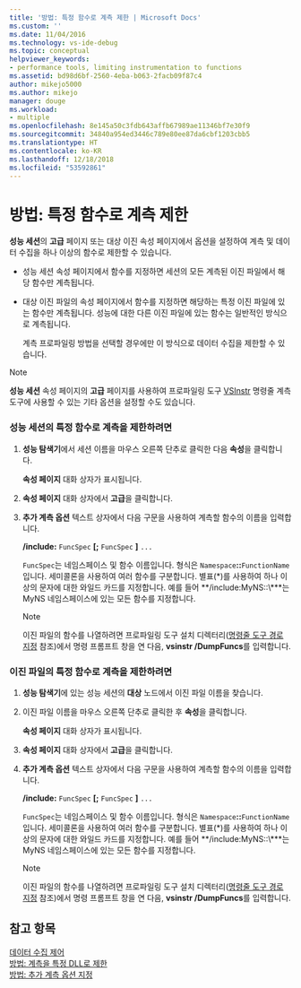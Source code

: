 ```yaml
---
title: '방법: 특정 함수로 계측 제한 | Microsoft Docs'
ms.custom: ''
ms.date: 11/04/2016
ms.technology: vs-ide-debug
ms.topic: conceptual
helpviewer_keywords:
- performance tools, limiting instrumentation to functions
ms.assetid: bd98d6bf-2560-4eba-b063-2facb09f87c4
author: mikejo5000
ms.author: mikejo
manager: douge
ms.workload:
- multiple
ms.openlocfilehash: 8e145a50c3fdb643affb67989ae11346bf7e30f9
ms.sourcegitcommit: 34840a954ed3446c789e80ee87da6cbf1203cbb5
ms.translationtype: HT
ms.contentlocale: ko-KR
ms.lasthandoff: 12/18/2018
ms.locfileid: "53592861"
---
```

# <a name="how-to-limit-instrumentation-to-specific-functions"></a>방법: 특정 함수로 계측 제한
**성능 세션**의 **고급** 페이지 또는 대상 이진 속성 페이지에서 옵션을 설정하여 계측 및 데이터 수집을 하나 이상의 함수로 제한할 수 있습니다.  
  
- 성능 세션 속성 페이지에서 함수를 지정하면 세션의 모든 계측된 이진 파일에서 해당 함수만 계측됩니다.  
  
- 대상 이진 파일의 속성 페이지에서 함수를 지정하면 해당하는 특정 이진 파일에 있는 함수만 계측됩니다. 성능에 대한 다른 이진 파일에 있는 함수는 일반적인 방식으로 계측됩니다.  
  
  계측 프로파일링 방법을 선택할 경우에만 이 방식으로 데이터 수집을 제한할 수 있습니다.  
  
> [!NOTE]
>  **성능 세션** 속성 페이지의 **고급** 페이지를 사용하여 프로파일링 도구 [VSInstr](../profiling/vsinstr.md) 명령줄 계측 도구에 사용할 수 있는 기타 옵션을 설정할 수도 있습니다.  
  
### <a name="to-limit-instrumentation-to-specific-functions-in-a-performance-session"></a>성능 세션의 특정 함수로 계측을 제한하려면  
  
1. **성능 탐색기**에서 세션 이름을 마우스 오른쪽 단추로 클릭한 다음 **속성**을 클릭합니다.  
  
    **속성 페이지** 대화 상자가 표시됩니다.  
  
2. **속성 페이지** 대화 상자에서 **고급**을 클릭합니다.  
  
3. **추가 계측 옵션** 텍스트 상자에서 다음 구문을 사용하여 계측할 함수의 이름을 입력합니다.  
  
    **/include:** `FuncSpec` **[;** `FuncSpec` **]** `...`  
  
    `FuncSpec`는 네임스페이스 및 함수 이름입니다. 형식은 `Namespace`**::**`FunctionName`입니다. 세미콜론을 사용하여 여러 함수를 구분합니다. 별표(\*)를 사용하여 하나 이상의 문자에 대한 와일드 카드를 지정합니다. 예를 들어 **/include:MyNS::\\***는 MyNS 네임스페이스에 있는 모든 함수를 지정합니다.  
  
   > [!NOTE]
   >  이진 파일의 함수를 나열하려면 프로파일링 도구 설치 디렉터리([명령줄 도구 경로 지정](../profiling/specifying-the-path-to-profiling-tools-command-line-tools.md) 참조)에서 명령 프롬프트 창을 연 다음, **vsinstr /DumpFuncs**를 입력합니다.  
  
### <a name="to-limit-instrumentation-to-specific-functions-in-a-binary"></a>이진 파일의 특정 함수로 계측을 제한하려면  
  
1. **성능 탐색기**에 있는 성능 세션의 **대상** 노드에서 이진 파일 이름을 찾습니다.  
  
2. 이진 파일 이름을 마우스 오른쪽 단추로 클릭한 후 **속성**을 클릭합니다.  
  
    **속성 페이지** 대화 상자가 표시됩니다.  
  
3. **속성 페이지** 대화 상자에서 **고급**을 클릭합니다.  
  
4. **추가 계측 옵션** 텍스트 상자에서 다음 구문을 사용하여 계측할 함수의 이름을 입력합니다.  
  
    **/include:** `FuncSpec` **[;** `FuncSpec` **]** `...`  
  
    `FuncSpec`는 네임스페이스 및 함수 이름입니다. 형식은 `Namespace`**::**`FunctionName`입니다. 세미콜론을 사용하여 여러 함수를 구분합니다. 별표(\*)를 사용하여 하나 이상의 문자에 대한 와일드 카드를 지정합니다. 예를 들어 **/include:MyNS::\\***는 MyNS 네임스페이스에 있는 모든 함수를 지정합니다.  
  
   > [!NOTE]
   >  이진 파일의 함수를 나열하려면 프로파일링 도구 설치 디렉터리([명령줄 도구 경로 지정](../profiling/specifying-the-path-to-profiling-tools-command-line-tools.md) 참조)에서 명령 프롬프트 창을 연 다음, **vsinstr /DumpFuncs**를 입력합니다.  
  
## <a name="see-also"></a>참고 항목  
 [데이터 수집 제어](../profiling/controlling-data-collection.md)   
 [방법: 계측을 특정 DLL로 제한](../profiling/how-to-limit-instrumentation-to-specific-dlls.md)   
 [방법: 추가 계측 옵션 지정](../profiling/how-to-specify-additional-instrumentation-options.md)